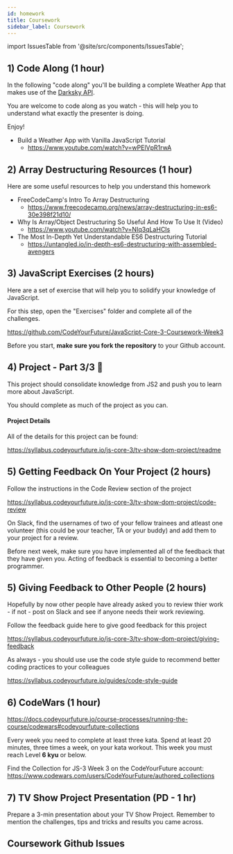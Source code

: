 ```yaml
---
id: homework
title: Coursework
sidebar_label: Coursework
---
```


import IssuesTable from '@site/src/components/IssuesTable';

<!--
## 1) Review Solutions for Last Weeks Coursework

Before starting this week, be sure to review the solutions for last weeks coursework

https://github.com/CodeYourFuture/JavaScript-Core-3-Coursework-Week2-Solution

Make sure you work out what you don't understand and spend some time considering how the code works.

In each of the folders you'll find a `solutions.md` file that will explain more of the solution to you. You should read each of them.

**Note**: This is a private repository. Please speak to your Teacher, Buddy or Class Coordinator to get access. You should ask them to invite your whole class.

-->

## 1) Code Along (1 hour)

In the following "code along" you'll be building a complete Weather App that makes use of the [Darksky API](https://darksky.net).

You are welcome to code along as you watch - this will help you to understand what exactly the presenter is doing.

Enjoy!

- Build a Weather App with Vanilla JavaScript Tutorial
  - https://www.youtube.com/watch?v=wPElVpR1rwA

## 2) Array Destructuring Resources (1 hour)

Here are some useful resources to help you understand this homework

- FreeCodeCamp's Intro To Array Destructuring
  - https://www.freecodecamp.org/news/array-destructuring-in-es6-30e398f21d10/
- Why Is Array/Object Destructuring So Useful And How To Use It (Video)
  - https://www.youtube.com/watch?v=NIq3qLaHCIs
- The Most In-Depth Yet Understandable ES6 Destructuring Tutorial
  - https://untangled.io/in-depth-es6-destructuring-with-assembled-avengers

## 3) JavaScript Exercises (2 hours)

Here are a set of exercise that will help you to solidify your knowledge of JavaScript.

For this step, open the "Exercises" folder and complete all of the challenges.

https://github.com/CodeYourFuture/JavaScript-Core-3-Coursework-Week3

Before you start, **make sure you fork the repository** to your Github account.

## 4) Project - Part 3/3 🔑

This project should consolidate knowledge from JS2 and push you to learn more about JavaScript.

You should complete as much of the project as you can.

#### Project Details

All of the details for this project can be found:

https://syllabus.codeyourfuture.io/js-core-3/tv-show-dom-project/readme

## 5) Getting Feedback On Your Project (2 hours)

Follow the instructions in the Code Review section of the project

https://syllabus.codeyourfuture.io/js-core-3/tv-show-dom-project/code-review

On Slack, find the usernames of two of your fellow trainees and atleast one volunteer (this could be your teacher, TA or your buddy) and add them to your project for a review.

Before next week, make sure you have implemented all of the feedback that they have given you. Acting of feedback is essential to becoming a better programmer.

## 5) Giving Feedback to Other People (2 hours)

Hopefully by now other people have already asked you to review thier work - if not - post on Slack and see if anyone needs their work reviewing.

Follow the feedback guide here to give good feedback for this project

https://syllabus.codeyourfuture.io/js-core-3/tv-show-dom-project/giving-feedback

As always - you should use use the code style guide to recommend better coding practices to your colleagues

https://syllabus.codeyourfuture.io/guides/code-style-guide

## 6) CodeWars (1 hour)
https://docs.codeyourfuture.io/course-processes/running-the-course/codewars#codeyourfuture-collections

Every week you need to complete at least three kata. Spend at least 20 minutes, three times a week, on your kata workout. This week you must reach Level **6 kyu** or below.

Find the Collection for JS-3 Week 3 on the CodeYourFuture account: https://www.codewars.com/users/CodeYourFuture/authored_collections

## 7) TV Show Project Presentation (PD - 1 hr)

Prepare a 3-min presentation about your TV Show Project. Remember to mention the challenges, tips and tricks and results you came across.

## Coursework Github Issues

<IssuesTable module="Module-JS3" week="week 3" />
